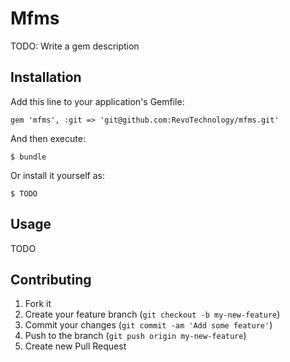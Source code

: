 # Mfms

TODO: Write a gem description

## Installation

Add this line to your application's Gemfile:

    gem 'mfms', :git => 'git@github.com:RevoTechnology/mfms.git'

And then execute:

    $ bundle

Or install it yourself as:

    $ TODO

## Usage

TODO

## Contributing

1. Fork it
2. Create your feature branch (`git checkout -b my-new-feature`)
3. Commit your changes (`git commit -am 'Add some feature'`)
4. Push to the branch (`git push origin my-new-feature`)
5. Create new Pull Request
